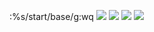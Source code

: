 :%s/start/base/g<enter>:wq<Enter>
![](VIMM-FIRST-COMMAND.png)
  ![](VIMM-SECOND-COMMAND.png)
  ![](VIMM-THIRD-COMMAND.png)
  ![](VIMM-4-COMMAND.png)
